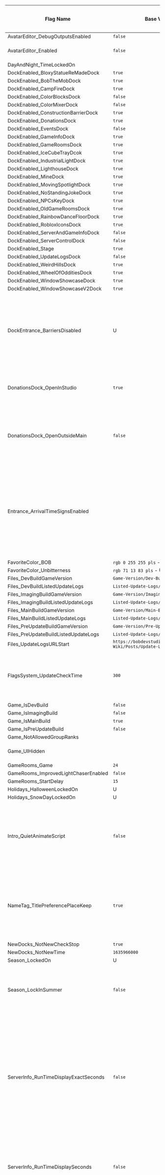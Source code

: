 | Flag Name | Base Value | Pre-Update Build Overwrite | Imaging Build Overwrite | Dev Build Overwrite | Flag Description |
|-|-|-|-|-|-|
| AvatarEditor_DebugOutputsEnabled | `false` |  |  |  |  |
| AvatarEditor_Enabled | `false` |  |  | `true` | Enables an in-game avatar editor. |
| DayAndNight_TimeLockedOn |  |  | `720` |  |  |
| DockEnabled_BloxyStatueReMadeDock | `true` |  |  |  |  |
| DockEnabled_BobTheMobDock | `true` |  |  |  |  |
| DockEnabled_CampFireDock | `true` |  |  |  |  |
| DockEnabled_ColorBlocksDock | `false` |  |  |  |  |
| DockEnabled_ColorMixerDock | `false` |  |  |  |  |
| DockEnabled_ConstructionBarrierDock | `true` |  |  |  |  |
| DockEnabled_DonationsDock | `true` |  |  |  |  |
| DockEnabled_EventsDock | `false` |  |  |  |  |
| DockEnabled_GameInfoDock | `true` |  |  |  |  |
| DockEnabled_GameRoomsDock | `true` |  |  |  |  |
| DockEnabled_IceCubeTrayDcok | `true` |  |  |  |  |
| DockEnabled_IndustrialLightDock | `true` |  |  |  |  |
| DockEnabled_LighthouseDock | `true` |  |  |  |  |
| DockEnabled_MineDock | `true` |  |  |  |  |
| DockEnabled_MovingSpotlightDock | `true` |  |  |  |  |
| DockEnabled_NoStandingJokeDock | `true` |  |  |  |  |
| DockEnabled_NPCsKeyDock | `true` |  |  |  |  |
| DockEnabled_OldGameRoomsDock | `true` |  |  |  |  |
| DockEnabled_RainbowDanceFloorDock | `true` |  |  |  |  |
| DockEnabled_RobloxIconsDock | `true` |  |  |  |  |
| DockEnabled_ServerAndGameInfoDock | `false` |  |  | R |  |
| DockEnabled_ServerControlDock | `false` |  |  | `true` |  |
| DockEnabled_Stage | `true` |  |  |  |  |
| DockEnabled_UpdateLogsDock | `false` |  |  | R |  |
| DockEnabled_WeirdHillsDock | `true` |  |  |  |  |
| DockEnabled_WheelOfOdditiesDock | `true` |  |  |  |  |
| DockEnabled_WindowShowcaseDock | `true` |  |  |  |  |
| DockEnabled_WindowShowcaseV2Dock | `true` |  |  |  |  |
| DockEntrance_BarriersDisabled | U |  |  | `false` | Disables the barriers that prevent from crossing through dock entrances when closed. This only exists for fun and is ineffective outside of the dev build. |
| DonationsDock_OpenInStudio | `true` |  |  |  | Controls whether or not the donations dock's dock entrance is open in studio. |
| DonationsDock_OpenOutsideMain | `false` |  |  | `true` | Controls whether or not the donations dock's dock entrance is open in builds of RBAP other than the main build. |
| Entrance_ArrivalTimeSignsEnabled |  |  |  |  | This controls weather or not 2 signs that display the time until the elevator arrives are enabled. BOB made it mostly just as a fun side project and is likely to not be enabled outside of the dev build for some time. |
| FavoriteColor_BOB | `rgb 0 255 255 pls` - U |  |  |  |  |
| FavoriteColor_Unbitterness | `rgb 71 13 83 pls` - U |  |  |  |  |
| Files_DevBuildGameVersion | `Game-Version/Dev-Build` |  |  |  |  |
| Files_DevBuildListedUpdateLogs | `Listed-Update-Logs/Dev-Build` |  |  |  |  |
| Files_ImagingBuildGameVersion | `Game-Version/Imaging-Build` |  |  |  |  |
| Files_ImagingBuildListedUpdateLogs | `Listed-Update-Logs/Imaging-Build` |  |  |  |  |
| Files_MainBuildGameVersion | `Game-Version/Main-Build` |  |  |  |  |
| Files_MainBuildListedUpdateLogs | `Listed-Update-Logs/Main-Build` |  |  |  |  |
| Files_PreUpdateBuildGameVersion | `Game-Version/Pre-Update-Build` |  |  |  |  |
| Files_PreUpdateBuildListedUpdateLogs | `Listed-Update-Logs/Pre-Update-Build` |  |  |  |  |
| Files_UpdateLogsURLStart | `https://bobdevstudio.github.io/RBAP-Wiki/Posts/Update-Log` |  |  |  |  |
| FlagsSystem_UpdateCheckTime | `300` |  |  | `60` | Controls the number of seconds until the system should check if there's any updates to the flags. |
| Game_IsDevBuild | `false` | `false` | `false` | `true` |  |
| Game_IsImagingBuild | `false` | `false` | `true` | `false` |  |
| Game_IsMainBuild | `true` | `false` | `false` | `false` |  |
| Game_IsPreUpdateBuild | `false` | `true` | `false` | `false` |  |
| Game_NotAllowedGroupRanks |  | `[0,1,3]` |  |  |  |
| Game_UIHidden |  |  | `true` |  | Hides all UI rendered in 3D space. |
| GameRooms_Game | `24` |  |  |  |  |
| GameRooms_ImprovedLightChaserEnabled | `false` |  |  | R |  |
| GameRooms_StartDelay | `15` |  |  |  |  |
| Holidays_HalloweenLockedOn | U |  | `false` |  |  |
| Holidays_SnowDayLockedOn | U |  | `false` |  |  |
| Intro_QuietAnimateScript | `false` |  |  |  | Quiets the error outputs from the Roblox Animate script during the intro (or at least attempts to). This has been disabled for now due to its ineffectiveness. |
| NameTag_TitlePreferencePlaceKeep | `true` |  |  |  | Confusing name aside, this toggles whether or not a player can have a title that is not currently in the same placement as the save data indicates. |
| NewDocks_NotNewCheckStop | `true` |  |  |  |  |
| NewDocks_NotNewTime | `1635966000` |  |  |  |  |
| Season_LockedOn | U |  | `Summer` |  |  |
| Season_LockInSummer | `false` |  |  | R | Locks the game's season in summer. This is only intended to be used for imaging purposes. |
| ServerInfo_RunTimeDisplayExactSeconds | `false` |  |  | `true` | Controls whether or not the `Server Running Time` statistic on the server and game info dock will display the exact decimal number of seconds. This is only intended to be used for debugging purposes and will likely never be enabled outside of the dev build. |
| ServerInfo_RunTimeDisplaySeconds | `false` |  |  | `true` | Controls whether or not the `Server Running Time` statistic on the server and game info dock will display seconds. |
| StreetLights_DebugColorEnabled | `false` |  |  |  | Toggles whether or not the street lights are randomly color coded. This is only intended to be used on certain occasions for debugging purposes. |
| Time_SecondTrackingEnabled | `false` |  |  |  | This flag is only used for performance reasons. |
| TimeGameTime_DayTrackingEnabled | `false` |  |  |  | This flag is only used for performance reasons. |
| TimeGameTime_HourTrackingEnabled | `false` |  |  |  | This flag is only used for performance reasons. |
| TimeGameTime_MinuteTrackingEnabled | `true` |  |  |  | This flag is only used for performance reasons. |
| TimeGameTime_MonthTrackingEnabled | `false` |  |  |  | This flag is only used for performance reasons. |
| TimeUTC_DayTrackingEnabled | `false` |  |  |  | This flag is only used for performance reasons. |
| TimeUTC_HourTrackingEnabled | `false` |  |  |  | This flag is only used for performance reasons. |
| TimeUTC_MinuteTrackingEnabled | `true` |  |  |  | This flag is only used for performance reasons. |
| TimeUTC_MonthTrackingEnabled | `false` |  |  |  | This flag is only used for performance reasons. |
| TimeZone_Difference | `-8` - U |  |  |  |  |
| TopbarPlus_DisableUselessOutputs | `true` |  |  |  | Topbar plus makes some useless outputs to the dev console so this flag blocks it from doing that. |
| UpdateLogs_TitleClass | `page-title non-splash-page-title` |  |  |  |  |
| UpdateLogs_TitleId | `page-title` |  |  |  |  |

### Key:

* `R` - Flag does not exist when that overwrite is used by the game. Useless when in used in a base value.
* `U` - The flag is allowed to be live updated by the flags system.
